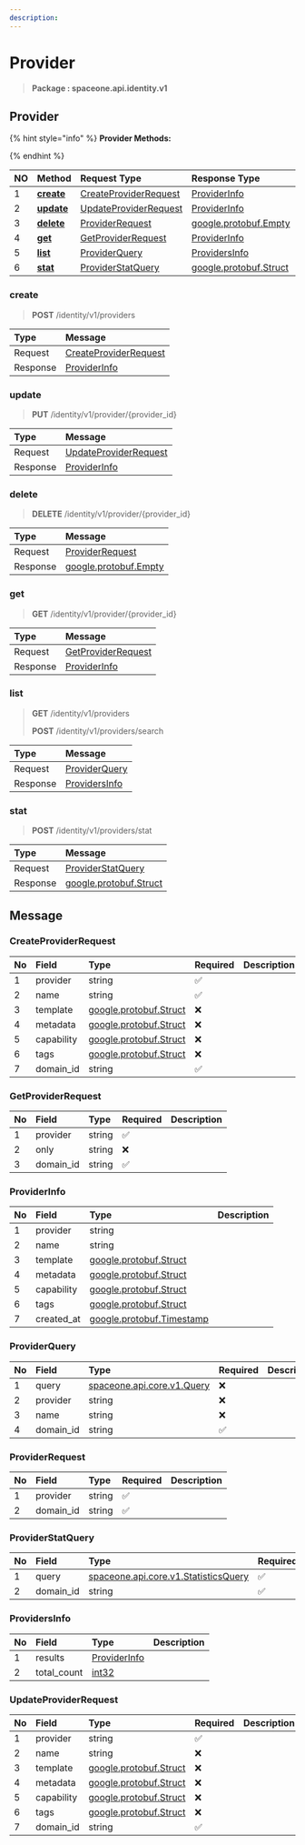 ```yaml
---
description:  
---
```

# Provider

>  **Package : spaceone.api.identity.v1**

## Provider

{% hint style="info" %}
**Provider Methods:**

{%  endhint %}


| NO |  Method | Request Type | Response Type | Description |
| :--- | :--- | :--- | :--- | :--- |
| 1 | [**create**](provider.md#create)|   [CreateProviderRequest](provider.md#createproviderrequest) |   [ProviderInfo](provider.md#providerinfo) |  |
| 2 | [**update**](provider.md#update)|   [UpdateProviderRequest](provider.md#updateproviderrequest) |   [ProviderInfo](provider.md#providerinfo) |  |
| 3 | [**delete**](provider.md#delete)|   [ProviderRequest](provider.md#providerrequest) |  [google.protobuf.Empty](https://github.com/protocolbuffers/protobuf/blob/master/src/google/protobuf/empty.proto)|  |
| 4 | [**get**](provider.md#get)|   [GetProviderRequest](provider.md#getproviderrequest) |   [ProviderInfo](provider.md#providerinfo) |  |
| 5 | [**list**](provider.md#list)|   [ProviderQuery](provider.md#providerquery) |   [ProvidersInfo](provider.md#providersinfo) |  |
| 6 | [**stat**](provider.md#stat)|   [ProviderStatQuery](provider.md#providerstatquery) |  [google.protobuf.Struct](https://github.com/protocolbuffers/protobuf/blob/master/src/google/protobuf/struct.proto)|  | 
 

 
### create
> **POST** /identity/v1/providers
>


| Type | Message |
| :--- | :--- |
| Request | [CreateProviderRequest](provider.md#createproviderrequest) |
| Response |  [ProviderInfo](provider.md#providerinfo)  |
 
 

 
### update
> **PUT** /identity/v1/provider/{provider_id}
>


| Type | Message |
| :--- | :--- |
| Request | [UpdateProviderRequest](provider.md#updateproviderrequest) |
| Response |  [ProviderInfo](provider.md#providerinfo)  |
 
 

 
### delete
> **DELETE** /identity/v1/provider/{provider_id}
>


| Type | Message |
| :--- | :--- |
| Request | [ProviderRequest](provider.md#providerrequest) |
| Response | [google.protobuf.Empty](https://github.com/protocolbuffers/protobuf/blob/master/src/google/protobuf/empty.proto) |
 
 

 
### get
> **GET** /identity/v1/provider/{provider_id}
>


| Type | Message |
| :--- | :--- |
| Request | [GetProviderRequest](provider.md#getproviderrequest) |
| Response |  [ProviderInfo](provider.md#providerinfo)  |
 
 

 
### list
> **GET** /identity/v1/providers
>
> **POST** /identity/v1/providers/search



| Type | Message |
| :--- | :--- |
| Request | [ProviderQuery](provider.md#providerquery) |
| Response |  [ProvidersInfo](provider.md#providersinfo)  |
 
 

 
### stat
> **POST** /identity/v1/providers/stat
>


| Type | Message |
| :--- | :--- |
| Request | [ProviderStatQuery](provider.md#providerstatquery) |
| Response | [google.protobuf.Struct](https://github.com/protocolbuffers/protobuf/blob/master/src/google/protobuf/struct.proto) |


## 

## Message

### CreateProviderRequest
| No | Field | Type | Required | Description |
| :--- | :--- | :--- | :--- | :--- |
| 1 | provider |string|✅| |
| 2 | name |string|✅| |
| 3 | template |[google.protobuf.Struct](https://github.com/protocolbuffers/protobuf/blob/master/src/google/protobuf/struct.proto)|❌| |
| 4 | metadata |[google.protobuf.Struct](https://github.com/protocolbuffers/protobuf/blob/master/src/google/protobuf/struct.proto)|❌| |
| 5 | capability |[google.protobuf.Struct](https://github.com/protocolbuffers/protobuf/blob/master/src/google/protobuf/struct.proto)|❌| |
| 6 | tags |[google.protobuf.Struct](https://github.com/protocolbuffers/protobuf/blob/master/src/google/protobuf/struct.proto)|❌| |
| 7 | domain_id |string|✅| |

### GetProviderRequest
| No | Field | Type | Required | Description |
| :--- | :--- | :--- | :--- | :--- |
| 1 | provider |string|✅| |
| 2 | only |string|❌| |
| 3 | domain_id |string|✅| |

### ProviderInfo
| No | Field | Type |  Description |
| :--- | :--- | :--- | :--- |
| 1 | provider |string| |
| 2 | name |string| |
| 3 | template |[google.protobuf.Struct](https://github.com/protocolbuffers/protobuf/blob/master/src/google/protobuf/struct.proto)| |
| 4 | metadata |[google.protobuf.Struct](https://github.com/protocolbuffers/protobuf/blob/master/src/google/protobuf/struct.proto)| |
| 5 | capability |[google.protobuf.Struct](https://github.com/protocolbuffers/protobuf/blob/master/src/google/protobuf/struct.proto)| |
| 6 | tags |[google.protobuf.Struct](https://github.com/protocolbuffers/protobuf/blob/master/src/google/protobuf/struct.proto)| |
| 7 | created_at |[google.protobuf.Timestamp](https://github.com/protocolbuffers/protobuf/blob/master/src/google/protobuf/timestamp.proto)| |

### ProviderQuery
| No | Field | Type | Required | Description |
| :--- | :--- | :--- | :--- | :--- |
| 1 | query |[spaceone.api.core.v1.Query](https://spaceone-dev.gitbook.io/api-reference/common-v1/search-query)|❌| |
| 2 | provider |string|❌| |
| 3 | name |string|❌| |
| 4 | domain_id |string|✅| |

### ProviderRequest
| No | Field | Type | Required | Description |
| :--- | :--- | :--- | :--- | :--- |
| 1 | provider |string|✅| |
| 2 | domain_id |string|✅| |

### ProviderStatQuery
| No | Field | Type | Required | Description |
| :--- | :--- | :--- | :--- | :--- |
| 1 | query |[spaceone.api.core.v1.StatisticsQuery](https://spaceone-dev.gitbook.io/api-reference/common-v1/statistics-query)|✅| |
| 2 | domain_id |string|✅| |

### ProvidersInfo
| No | Field | Type |  Description |
| :--- | :--- | :--- | :--- |
| 1 | results |[ProviderInfo](provider.md#providerinfo)| |
| 2 | total_count |[int32](https://github.com/protocolbuffers/protobuf/blob/master/src/google/protobuf/type.proto)| |

### UpdateProviderRequest
| No | Field | Type | Required | Description |
| :--- | :--- | :--- | :--- | :--- |
| 1 | provider |string|✅| |
| 2 | name |string|❌| |
| 3 | template |[google.protobuf.Struct](https://github.com/protocolbuffers/protobuf/blob/master/src/google/protobuf/struct.proto)|❌| |
| 4 | metadata |[google.protobuf.Struct](https://github.com/protocolbuffers/protobuf/blob/master/src/google/protobuf/struct.proto)|❌| |
| 5 | capability |[google.protobuf.Struct](https://github.com/protocolbuffers/protobuf/blob/master/src/google/protobuf/struct.proto)|❌| |
| 6 | tags |[google.protobuf.Struct](https://github.com/protocolbuffers/protobuf/blob/master/src/google/protobuf/struct.proto)|❌| |
| 7 | domain_id |string|✅| |
